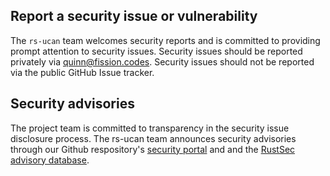 ## Report a security issue or vulnerability

The `rs-ucan` team welcomes security reports and is committed to
providing prompt attention to security issues. Security issues should be
reported privately via [quinn@fission.codes][support-email]. Security issues should
not be reported via the public GitHub Issue tracker.

## Security advisories

The project team is committed to transparency in the security issue disclosure
process. The rs-ucan team announces security advisories through our
Github respository's [security portal][sec-advisories] and and the
[RustSec advisory database][rustsec-db].

[rustsec-db]: https://github.com/RustSec/advisory-db
[sec-advisories]: https://github.com/ucan-wg/rs-ucan/security/advisories
[support-email]: mailto:quinn@fission.codes
